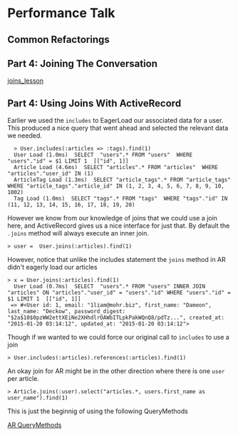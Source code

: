 # Performance Talk
## Common Refactorings


## Part 4: Joining The Conversation

[joins_lesson](joins_lessons/README.md)

## Part 4: Using Joins With ActiveRecord

Earlier we used the `includes` to EagerLoad our associated data for a user. This produced a nice query that went ahead and selected the relevant data we needed.

```
  > User.includes(:articles => :tags).find(1)
  User Load (1.0ms)  SELECT  "users".* FROM "users"  WHERE "users"."id" = $1 LIMIT 1  [["id", 1]]
  Article Load (4.6ms)  SELECT "articles".* FROM "articles"  WHERE "articles"."user_id" IN (1)
  ArticleTag Load (1.3ms)  SELECT "article_tags".* FROM "article_tags"  WHERE "article_tags"."article_id" IN (1, 2, 3, 4, 5, 6, 7, 8, 9, 10, 1002)
  Tag Load (1.0ms)  SELECT "tags".* FROM "tags"  WHERE "tags"."id" IN (11, 12, 13, 14, 15, 16, 17, 18, 19, 20)
```

However we know from our knowledge of joins that we could use a join here, and ActiveRecord gives us a nice interface for just that. By default the `.joins` method will always execute an inner join.

```
> user =  User.joins(:articles).find(1)

```

However, notice that unlike the includes statement the `joins` method in AR didn't eagerly load our articles

```
> x = User.joins(:articles).find(1)
  User Load (0.7ms)  SELECT  "users".* FROM "users" INNER JOIN "articles" ON "articles"."user_id" = "users"."id" WHERE "users"."id" = $1 LIMIT 1  [["id", 1]]
 => #<User id: 1, email: "1liam@mohr.biz", first_name: "Dameon", last_name: "Deckow", password_digest: "$2a$10$0pzWW2ettXEiNe2XHhdlrOAWbITLpkPakWQnQ8/pdTz...", created_at: "2015-01-20 03:14:12", updated_at: "2015-01-20 03:14:12"> 

```

Though if we wanted to we could force our original call to `includes` to use a join 

```
> User.includes(:articles).references(:articles).find(1)

```

An okay join for AR might be in the other direction where there is one `user` per article.


```
> Article.joins(:user).select("articles.*, users.first_name as user_name").find(1)
```


This is just the beginnig of using the following QueryMethods

[AR QueryMethods](http://api.rubyonrails.org/classes/ActiveRecord/QueryMethods.html#method-i-joins)
